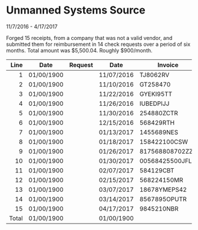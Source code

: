 # Unmanned Systems Source
11/7/2016 - 4/17/2017

Forged 15 receipts, from a company that was not a valid vendor, and
submitted them for reimbursement in 14 check requests over a period
of six months.  Total amount was $5,500.04.  Roughly $900/month.

Line|Date|Request|Date|Invoice|Amount
--:|---|---|---|---|--:
1|01/00/1900||11/07/2016|TJ8062RV|$409.00
2|01/00/1900||11/10/2016|GT258470|$254.00
3|01/00/1900||11/22/2016|GYEKI95TT|$359.00
4|01/00/1900||11/26/2016|IUBEDPIJJ|$203.00
5|01/00/1900||11/30/2016|254880ZCTR|$389.00
6|01/00/1900||12/15/2016|568429RTH|$375.76
7|01/00/1900||01/13/2017|1455689NES|$311.69
8|01/00/1900||01/18/2017|158422100CSW|$204.16
9|01/00/1900||01/26/2017|817568808702ZZE|$359.54
10|01/00/1900||01/30/2017|00568425500JFL|$282.47
11|01/00/1900||02/07/2017|584129CBT|$279.40
12|01/00/1900||02/15/2017|568224150MR|$653.60
13|01/00/1900||03/07/2017|18678YMEPS42|$391.69
14|01/00/1900||03/14/2017|8567895OPUTR|$690.75
15|01/00/1900||04/17/2017|9845210NBR|$336.98
Total|01/00/1900||01/00/1900||$5,500.04


